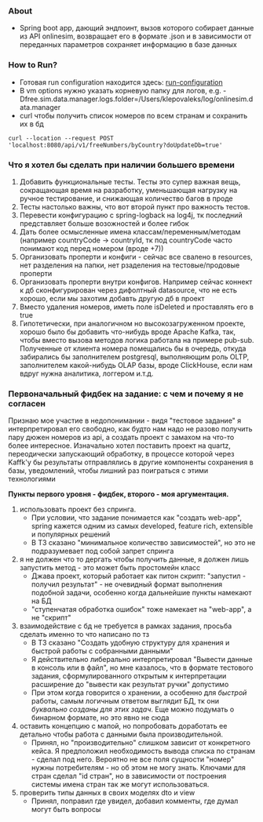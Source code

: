
### About
- Spring boot app, дающий эндпоинт, вызов которого собирает данные из API onlinesim, возвращает его в формате .json и в зависимости от переданных параметров сохраняет информацию в базе данных


### How to Run?
- Готовая run configuration находится здесь: [run-configuration](https://github.com/keldranase/free-numbers-data-manager/tree/master/.run-configuration)
- В vm options нужно указать корневую папку для логов, e.g. -Dfree.sim.data.manager.logs.folder=/Users/klepovaleks/log/onlinesim.data.manager
- curl чтобы получить список номеров по всем странам и сохранить их в бд
```
curl --location --request POST 'localhost:8080/api/v1/freeNumbers/byCountry?doUpdateDb=true'
```

### Что я хотел бы сделать при наличии большего времени
1. Добавить функциональные тесты. Тесты это супер важная вещь, сокращающая время на разработку, уменьшающая нагрузку на ручное тестирование, и снижающая количество багов в проде
2. Тесты настолько важны, что вот второй пункт про важность тестов.
3. Перевести конфигурацию с spring-logback на log4j, тк последний представляет больше возожностей и более гибок
4. Дать более осмысленные имена классам/переменным/методам (например countryCode -> countryId, тк под countryCode часто понимают код перед номером (вроде +7))
5. Организовать проперти и конфиги - сейчас все свалено в resources, нет разделения на папки, нет рзаделения на тестовые/продовые проперти
6. Организовать проперти внутри конфигов. Например сейчас коннект к дб сконфигурирован через дифолтный datasource, что не есть хорошо, если мы захотим добавть другую дб в проект
7. Вместо удаления номеров, иметь поле isDeleted и проставлять его в true
8. Гипотетически, при аналогичном но высокозагруженном проекте, хорошо было бы добавить что-нибудь вроде Apache Kafka, так, чтобы вместо вызова методов логика работала на примере pub-sub. Полученные от клиента номера помещались бы в очередь, откуда забирались бы заполнителем postgresql, выполняющим роль OLTP, заполнителем какой-нибудь OLAP базы, вроде ClickHouse, если нам вдруг нужна аналитика, логгером и.т.д.


### Первоначальный фидбек на задание: с чем и почему я не согласен

Признаю мое участие в недопонимании - видя "тестовое задание" я интерпретировал его свободно, как будто нам надо не разово получить пару дюжен номеров из api, а создать проект с замахом на что-то более интересное. Изначально хотел поставить проект на quartz, переодически запускающий обработку, в процессе которой через Kaffk'у бы результаты отправлялись в другие компоненты сохранения в базы, уведомлений, чтобы лишний раз поиграться с этими технологиями

__Пункты первого уровня - фидбек, второго - моя аргументация.__
1. использовать проект без спринга.
    - При условии, что задание понимается как "создать web-app", spring кажется одним из самых developed, feature rich, extensible и популярных решений
    - В ТЗ сказано "минимальное количество зависимостей", но это не подразумевает под собой запрет спринга
2. я не должен что то дергать чтобы получить данные, я должен лишь запустить метод - это может быть простомейн класс
    - Джава проект, который работает как питон скрипт: "запустил - получил результат" - не очевидный формат выполнения подобной задачи, особенно когда дальнейшие пункты намекают на БД
    - "ступенчатая обработка ошибок" тоже намекает на "web-app", а не "скрипт"
3. взаимодействие с бд не требуется в рамках задания, просьба сделать именно то что написано по тз
    - В ТЗ сказано "Создать удобную структуру для хранения и быстрой работы с собранными данными"
    - Я действительно либерально интерпретировал "Вывести данные в консоль или в файл", но мне казалось, что в формате тестового задания, сформулированного открытым к интерпретации расширение до "вывести как результат ручки" допустимо
    - При этом когда говорится о хранении, а особенно для _быстрой_ работы, самым логичным ответом выглядит БД, тк они _буквально созданы для этих задач_. Еще можно подумать о бинарном формате, но это явно не сюда
4. оставить концепцию с мапой, но попробовать доработать ее детально чтобы работа с данными была производительной.
    - Принял, но "производительно" слишком зависит от конкретного кейса. Я предположил необходимость вывода списка по странам - сделал под него. Вероятно не все поля сущности "номер" нужны потребителям - но об этом не могу знать. Ключами для стран сделал "id стран", но в зависимости от построения системы имена стран так же могут использоваться. 
5. проверить типы данных в своих моделях dto и view
    - Принял, поправил где увидел, добавил комменты, где думал могут быть вопросы






